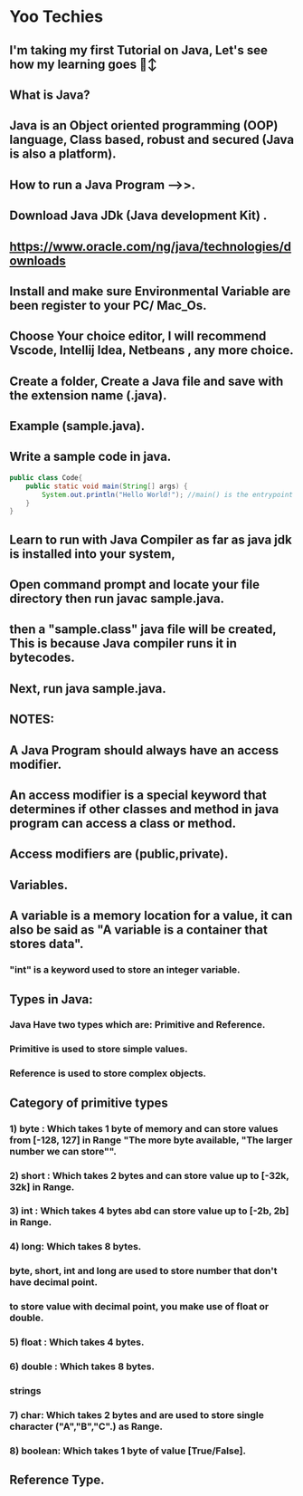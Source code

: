 # Yoo Techies
## I'm taking my first Tutorial on Java, Let's see how my learning goes 🙂↕

## What is Java?
## Java is an Object oriented programming (OOP) language, Class based, robust and secured (Java is also a platform).

## How to run a Java Program -->>.

## Download Java JDk (Java development Kit) .

## https://www.oracle.com/ng/java/technologies/downloads

## Install and make sure Environmental Variable are been register to your PC/ Mac_Os.

## Choose Your choice editor, I will recommend Vscode, Intellij Idea, Netbeans , any more choice.



## Create a folder, Create a Java file and save with the extension name (.java).

## Example (sample.java).
## Write a sample code in java.

```java
public class Code{
    public static void main(String[] args) {
        System.out.println("Hello World!"); //main() is the entrypoint of a java-program
    }
}
```
## Learn to run with Java Compiler as far as java jdk is installed into your system,
## Open command prompt and locate your file directory then run javac sample.java.

## then a "sample.class" java file will be created, This is because Java compiler runs it in bytecodes.

## Next, run java sample.java.


## NOTES:
## A Java Program should always have an access modifier.
## An access modifier is a special keyword that determines if other classes and method in java program can access a class or method.
## Access modifiers are (public,private).

## Variables.

## A variable is a memory location for a value, it can also be said as "A variable is a container that stores data".
### "int" is a keyword used to store an integer variable. 


## Types in Java:
### Java Have two types which are: Primitive and Reference.
### Primitive is used to store simple values.
### Reference is used to store complex objects.

## Category of primitive types

### 1) byte : Which takes 1 byte of memory and can store values from [-128, 127] in Range "The more byte available, "The larger number we can store"".
### 2) short : Which takes 2 bytes and can store value up to [-32k, 32k] in Range.
### 3) int : Which takes 4 bytes abd can store value up to [-2b, 2b] in Range.
### 4) long: Which takes 8 bytes. 
### byte, short, int and long are used to store number that don't have decimal point.
### to store value with decimal point, you make use of float or double.
### 5) float : Which takes 4 bytes.
### 6) double : Which takes 8 bytes.
### strings
### 7) char: Which takes 2 bytes and are used to store single character ("A","B","C".) as Range.
### 8) boolean: Which takes 1 byte of value [True/False].

## Reference Type.


